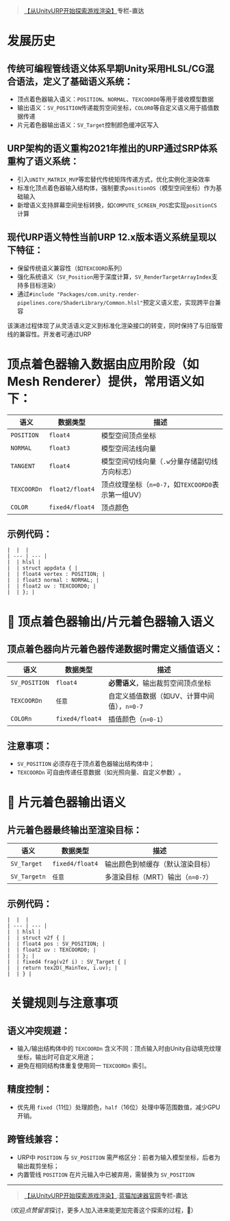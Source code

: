 > [【从UnityURP开始探索游戏渲染】](https://github.com)**专栏-直达**

# 发展历史

## ‌**传统可编程管线语义体系**‌早期Unity采用HLSL/CG混合语法，定义了基础语义系统：

* 顶点着色器输入语义：`POSITION`、`NORMAL`、`TEXCOORD0`等用于接收模型数据‌
* 输出语义：`SV_POSITION`传递裁剪空间坐标，`COLOR0`等自定义语义用于插值数据传递‌
* 片元着色器输出语义：`SV_Target`控制颜色缓冲区写入‌

## ‌**URP架构的语义重构**‌2021年推出的URP通过SRP体系重构了语义系统：

* 引入`UNITY_MATRIX_MVP`等宏替代传统矩阵传递方式，优化实例化渲染效率‌
* 标准化顶点着色器输入结构体，强制要求`positionOS`（模型空间坐标）作为基础输入‌
* 新增语义支持屏幕空间坐标转换，如`COMPUTE_SCREEN_POS`宏实现`positionCS`计算‌

## ‌**现代URP语义特性**‌当前URP 12.x版本语义系统呈现以下特征：

* 保留传统语义兼容性（如`TEXCOORD`系列）‌
* 强化系统语义（`SV_Position`用于深度计算，`SV_RenderTargetArrayIndex`支持多目标渲染）‌
* 通过`#include "Packages/com.unity.render-pipelines.core/ShaderLibrary/Common.hlsl"`预定义语义宏，实现跨平台兼容‌

该演进过程体现了从灵活语义定义到标准化渲染接口的转变，同时保持了与旧版管线的兼容性。开发者可通过URP

# 顶点着色器输入数据由应用阶段（如Mesh Renderer）提供，常用语义如下：

| ‌**语义**‌ | ‌**数据类型**‌ | ‌**描述**‌ |
| --- | --- | --- |
| `POSITION` | `float4` | 模型空间顶点坐标‌ |
| `NORMAL` | `float3` | 模型空间法线向量‌ |
| `TANGENT` | `float4` | 模型空间切线向量（`.w`分量存储副切线方向标志）‌ |
| `TEXCOORDn` | `float2/float4` | 顶点纹理坐标（`n=0-7`，如`TEXCOORD0`表示第一组UV）‌ |
| `COLOR` | `fixed4/float4` | 顶点颜色‌ |

## ‌示例代码‌：

```
|  |  |
| --- | --- |
|  | hlsl |
|  | struct appdata { |
|  | float4 vertex : POSITION; |
|  | float3 normal : NORMAL; |
|  | float2 uv : TEXCOORD0; |
|  | }; |
```

# **🔄 ‌顶点着色器输出/片元着色器输入语义‌**

## 顶点着色器向片元着色器传递数据时需定义插值语义：

| ‌**语义**‌ | ‌**数据类型**‌ | ‌**描述**‌ |
| --- | --- | --- |
| `SV_POSITION` | `float4` | ‌**必需语义**‌，输出裁剪空间顶点坐标‌ |
| `TEXCOORDn` | `任意` | 自定义插值数据（如UV、计算中间值），`n=0-7`‌ |
| `COLORn` | `fixed4/float4` | 插值颜色（`n=0-1`）‌ |

## ‌注意事项‌：

* `SV_POSITION` 必须存在于顶点着色器输出结构体中‌；
* `TEXCOORDn` 可自由传递任意数据（如光照向量、自定义参数）‌。

# **🎨 ‌片元着色器输出语义‌**

## 片元着色器最终输出至渲染目标：

| ‌**语义**‌ | ‌**数据类型**‌ | ‌**描述**‌ |
| --- | --- | --- |
| `SV_Target` | `fixed4/float4` | 输出颜色到帧缓存（默认渲染目标）‌ |
| `SV_Targetn` | `任意` | 多渲染目标（MRT）输出（`n=0-7`）‌ |

## ‌示例代码‌：

```
|  |  |
| --- | --- |
|  | hlsl |
|  | struct v2f { |
|  | float4 pos : SV_POSITION; |
|  | float2 uv : TEXCOORD0; |
|  | }; |
|  | fixed4 frag(v2f i) : SV_Target { |
|  | return tex2D(_MainTex, i.uv); |
|  | } |
```

# **️ ‌关键规则与注意事项‌**

## ‌**语义冲突规避**‌：

* 输入/输出结构体中的 `TEXCOORDn` 含义不同：顶点输入时由Unity自动填充纹理坐标，输出时可自定义用途‌；
* 避免在相同结构体重复使用同一 `TEXCOORDn` 索引‌。

## ‌**精度控制**‌：

* 优先用 `fixed`（11位）处理颜色，`half`（16位）处理中等范围数值，减少GPU开销‌。

## ‌**跨管线兼容**‌：

* URP中 `POSITION` 与 `SV_POSITION` 需严格区分：前者为输入模型坐标，后者为输出裁剪坐标‌；
* 内置管线 `POSITION` 在片元输入中已被弃用，需替换为 `SV_POSITION`

---

> [【从UnityURP开始探索游戏渲染】](https://github.com):[蓝猫加速器官网](https://lanmaovqn.com/)**专栏-直达**

（欢迎*点赞留言*探讨，更多人加入进来能更加完善这个探索的过程，🙏）
